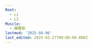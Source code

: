 ```yaml
---
Root:
  - L1
  - L2
Muscle:
  - 腸腰筋
lastmod: '2025-04-06'
last_edited: 2025-02-27T00:00:00.000Z
---
```



